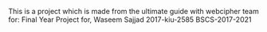 
This is a project which is made from the ultimate guide with webcipher team for: Final Year Project for, Waseem Sajjad 2017-kiu-2585 BSCS-2017-2021
